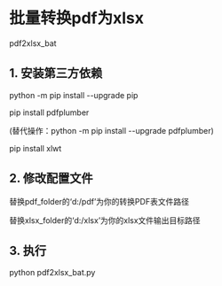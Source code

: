 # 批量转换pdf为xlsx
pdf2xlsx_bat

## 1. 安装第三方依赖
python -m pip install --upgrade pip

pip install pdfplumber

(替代操作：python -m pip install --upgrade pdfplumber)

pip install xlwt

## 2. 修改配置文件
替换pdf_folder的‘d:/pdf’为你的转换PDF表文件路径

替换xlsx_folder的‘d:/xlsx’为你的xlsx文件输出目标路径

## 3. 执行
python pdf2xlsx_bat.py
